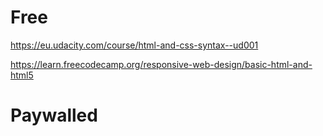 # Free

https://eu.udacity.com/course/html-and-css-syntax--ud001

https://learn.freecodecamp.org/responsive-web-design/basic-html-and-html5

# Paywalled
